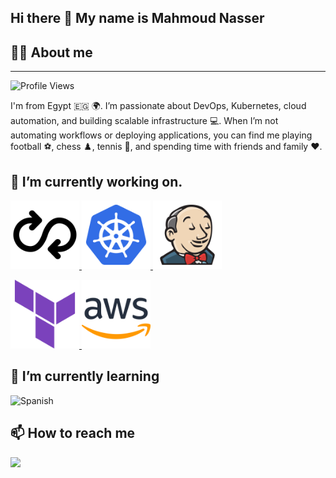 ## Hi there 👋 My name is Mahmoud Nasser

## 🙋‍♂️ About me
-------------
![Profile Views](https://komarev.com/ghpvc/?username=Salieri20&color=blue)

I'm from Egypt 🇪🇬 🌍. I’m passionate about DevOps, Kubernetes, cloud automation, and building scalable infrastructure 💻. When I’m not automating workflows or deploying applications, you can find me playing football ⚽, chess ♟️, tennis 🎾, and spending time with friends and family ❤️.
 
## 🔭 I’m currently working on. 
<p>
  <a href="https://github.com/Salieri20/Todo-List-nodejs-deploy.git">
    <img src="https://github.com/Salieri20/Salieri20/raw/main/dev-ops-solid-svgrepo-com.svg" width="110" />
  </a>
  <a href="https://github.com/Salieri20/java-app">
    <img src="https://github.com/Salieri20/Salieri20/raw/main/kubernetes-svgrepo-com.svg" width="110" />
  </a>
  <a href="https://github.com/Salieri20/java-app">
    <img src="https://github.com/Salieri20/Salieri20/raw/main/jenkins-svgrepo-com.svg" width="110" />
  </a>
</p>
<p>
  <a href="https://github.com/Salieri20/Secure-Web-App-with-Public-Proxy-Private-Backend-on-AWS-using-Terraform">
    <img src="https://github.com/Salieri20/Salieri20/raw/main/terraform-svgrepo-com.svg" width="110" />
  </a>
  <a href="https://github.com/Salieri20/Scalable-Web-Application-with-ALB-and-Auto-Scaling">
    <img src="https://github.com/Salieri20/Salieri20/raw/main/aws-svgrepo-com.svg" width="110" />
  </a>
</p>

## 🌱 I’m currently learning 
![Spanish](https://github.com/bobbyg603/bobbyg603/raw/main/assets/spanish-flag-round.svg)

## 📫 How to reach me
<a href="https://www.linkedin.com/in/mahmoud-nasser-32345424a">
  <img src="https://cdn.jsdelivr.net/npm/simple-icons@v9/icons/linkedin.svg" width="80" />
</a>










